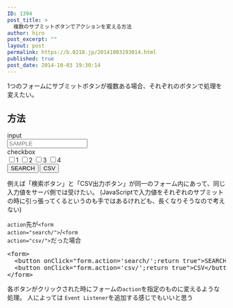 ```yaml
---
ID: 1394
post_title: >
  複数のサブミットボタンでアクションを変える方法
author: hiro
post_excerpt: ""
layout: post
permalink: https://b.0218.jp/20141003193014.html
published: true
post_date: 2014-10-03 19:30:14
---
```

1つのフォームにサブミットボタンが複数ある場合、それぞれのボタンで処理を変えたい。
<!--more-->
<h2>方法</h2>
<div class="sandbox"><form class="form-horizontal"><div class="form-group"><label class="col-sm-4 control-label">input</label><div class="col-sm-4"><input placeholder="SAMPLE" class="form-control" type="text"></div></div><div class="form-group"><label class="col-sm-4 control-label">checkbox</label><div class="col-sm-4"><label class="checkbox-inline"><input value="1" type="checkbox">1 </label><label class="checkbox-inline"><input value="2" type="checkbox">2 </label><label class="checkbox-inline"><input value="3" type="checkbox">3 </label><label class="checkbox-inline"><input value="4" type="checkbox">4 </label></div></div><div class="form-group"><label class="col-sm-4 control-label"></label><div class="col-sm-8"><button class="btn btn-info">SEARCH</button>&nbsp;<button class="btn btn-default">CSV</button></div></div></form></div>
例えば「検索ボタン」と「CSV出力ボタン」が同一のフォーム内にあって、同じ入力値をサーバ側では受けたい。
<span class="text-muted">(JavaScriptで入力値をそれぞれのサブミットの時に引っ張ってくるというのも手ではあるけれども、長くなりそうなので考えない)</span>

<code>action</code>先が<code>&lt;form action="search/"&gt;</code>/<code>&lt;form action="csv/"&gt;</code>だった場合
<pre class="prettyprint linenums">&lt;form&gt;
  &lt;button onClick=&quot;form.action=&#039;search/&#039;;return true&quot;&gt;SEARCH&lt;/button&gt;
  &lt;button onClick=&quot;form.action=&#039;csv/&#039;;return true&quot;&gt;CSV&lt;/button&gt;
&lt;/form&gt;</pre>

各ボタンがクリックされた時にフォームの<code>action</code>を指定のものに変えるような処理。
人によっては <code>Event Listener</code>を追加する感じでもいいと思う